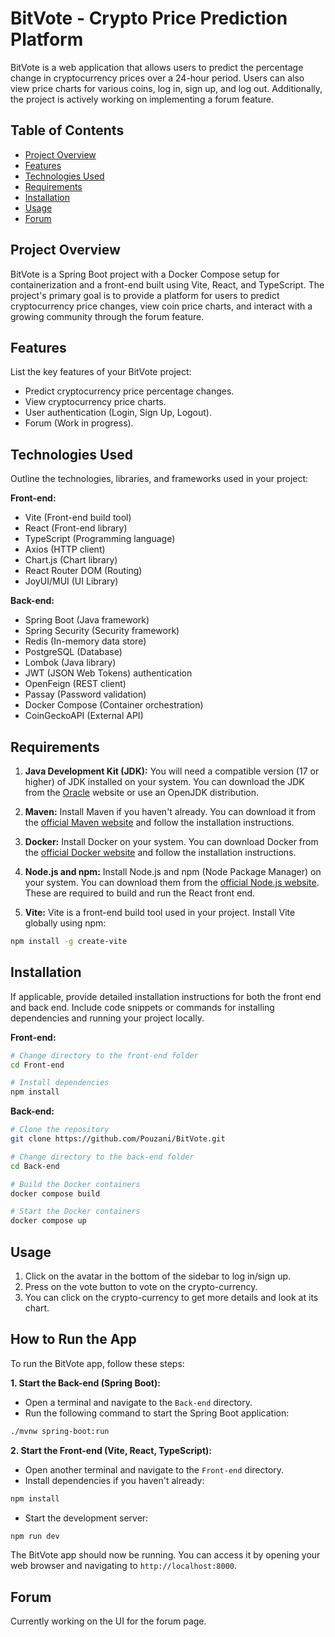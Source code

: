 # BitVote - Crypto Price Prediction Platform

BitVote is a web application that allows users to predict the percentage change in cryptocurrency prices over a 24-hour period. Users can also view price charts for various coins, log in, sign up, and log out. Additionally, the project is actively working on implementing a forum feature.

## Table of Contents

- [Project Overview](#project-overview)
- [Features](#features)
- [Technologies Used](#technologies-used)
- [Requirements](#requirements)
- [Installation](#installation)
- [Usage](#usage)
- [Forum](#forum)

## Project Overview

BitVote is a Spring Boot project with a Docker Compose setup for containerization and a front-end built using Vite, React, and TypeScript. The project's primary goal is to provide a platform for users to predict cryptocurrency price changes, view coin price charts, and interact with a growing community through the forum feature.

## Features

List the key features of your BitVote project:

- Predict cryptocurrency price percentage changes.
- View cryptocurrency price charts.
- User authentication (Login, Sign Up, Logout).
- Forum (Work in progress).

## Technologies Used

Outline the technologies, libraries, and frameworks used in your project:

**Front-end:**

- Vite (Front-end build tool)
- React (Front-end library)
- TypeScript (Programming language)
- Axios (HTTP client)
- Chart.js (Chart library)
- React Router DOM (Routing)
- JoyUI/MUI (UI Library)

**Back-end:**

- Spring Boot (Java framework)
- Spring Security (Security framework)
- Redis (In-memory data store)
- PostgreSQL (Database)
- Lombok (Java library)
- JWT (JSON Web Tokens) authentication
- OpenFeign (REST client)
- Passay (Password validation)
- Docker Compose (Container orchestration)
- CoinGeckoAPI (External API)

## Requirements

1. **Java Development Kit (JDK):** You will need a compatible version (17 or higher) of JDK installed on your system. You can download the JDK from the [Oracle](https://www.oracle.com/java/technologies/javase-downloads.html) website or use an OpenJDK distribution.

2. **Maven:** Install Maven if you haven't already. You can download it from the [official Maven website](https://maven.apache.org/download.cgi) and follow the installation instructions.

3. **Docker:** Install Docker on your system. You can download Docker from the [official Docker website](https://docs.docker.com/get-docker/) and follow the installation instructions.

4. **Node.js and npm:** Install Node.js and npm (Node Package Manager) on your system. You can download them from the [official Node.js website](https://nodejs.org/). These are required to build and run the React front end.

5. **Vite:** Vite is a front-end build tool used in your project. Install Vite globally using npm:

```bash
npm install -g create-vite
```

## Installation

If applicable, provide detailed installation instructions for both the front end and back end. Include code snippets or commands for installing dependencies and running your project locally.

**Front-end:**

```bash
# Change directory to the front-end folder
cd Front-end

# Install dependencies
npm install
```

**Back-end:**

```bash
# Clone the repository
git clone https://github.com/Pouzani/BitVote.git

# Change directory to the back-end folder
cd Back-end

# Build the Docker containers
docker compose build

# Start the Docker containers
docker compose up
```

## Usage

1. Click on the avatar in the bottom of the sidebar to log in/sign up. 
2. Press on the vote button to vote on the crypto-currency. 
3. You can click on the crypto-currency to get more details and look at its chart. 

## How to Run the App

To run the BitVote app, follow these steps:

**1. Start the Back-end (Spring Boot):**

- Open a terminal and navigate to the `Back-end` directory.
- Run the following command to start the Spring Boot application:

```bash
./mvnw spring-boot:run
```

**2. Start the Front-end (Vite, React, TypeScript):**

- Open another terminal and navigate to the `Front-end` directory.
- Install dependencies if you haven't already:

```bash
npm install
```

- Start the development server:

```bash
npm run dev
```

The BitVote app should now be running. You can access it by opening your web browser and navigating to `http://localhost:8000`.

## Forum

Currently working on the UI for the forum page.